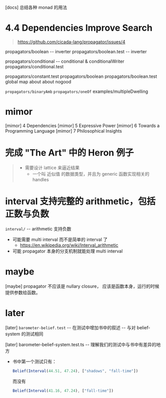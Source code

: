 [docs] 总结各种 monad 的用法

# 4.4 Dependencies Improve Search

> https://github.com/cicada-lang/propagator/issues/4

propagators/boolean -- inverter
propagators/boolean.test -- inverter

propagators/conditional -- conditional & conditionalWriter
propagators/conditional.test

propagators/constant.test
propagators/boolean
propagators/boolean.test
global map about about nogood

`propagators/binaryAmb`
`propagators/oneOf`
examples/multipleDwelling

# mimor

[mimor] 4 Dependencies
[mimor] 5 Expressive Power
[mimor] 6 Towards a Programming Language
[mimor] 7 Philosophical Insights

# 完成 "The Art" 中的 Heron 例子

> - 需要设计 lattice 来逼近结果
>   - 一个叫 近似值 的数据类型，并且为 generic 函数实现相关的 handles

# interval 支持完整的 arithmetic，包括正数与负数

`interval/` -- arithmetic 支持负数

- 可能需要 multi interval 而不是简单的 interval 了
  - https://en.wikipedia.org/wiki/Interval_arithmetic
- 可能 propagator 本身的分支机制就能处理 multi interval

# maybe

[maybe] propagator 不应该是 nullary closure，
应该是函数本身，运行的时候提供参数给函数。

# later

[later] `barometer-belief.test` -- 在测试中增加书中的叙述 -- 与对 belief-system 的测试相同

[later] barometer-belief-system.test.ts -- 理解我们的测试中与书中有差异的地方

- 书中第一个测试只有：

  ```typescript
  Belief(Interval(44.51, 47.24), ["shadows", "fall-time"])
  ```

  而没有

  ```typescript
  Belief(Interval(41.16, 47.24), ["fall-time"])
  ```
